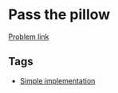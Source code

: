 # Pass the pillow

[Problem link](https://leetcode.com/problems/pass-the-pillow/)

## Tags

* [Simple implementation](/README.md#Simple_implementation)
